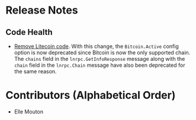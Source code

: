 # Release Notes

## Code Health

* [Remove Litecoin code](https://github.com/lightningnetwork/lnd/pull/7867). 
  With this change, the `Bitcoin.Active` config option is now deprecated since
  Bitcoin is now the only supported chain. The `chains` field in the 
  `lnrpc.GetInfoResponse` message along with the `chain` field in the 
  `lnrpc.Chain` message have also been deprecated for the same reason. 

# Contributors (Alphabetical Order)

* Elle Mouton
